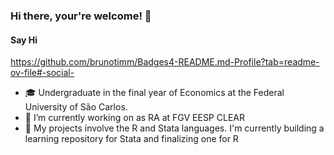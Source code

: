 ### Hi there, your're welcome! 👋

#### Say Hi
https://github.com/brunotimm/Badges4-README.md-Profile?tab=readme-ov-file#-social-

- :mortar_board:  Undergraduate in the final year of Economics at the Federal University of São Carlos. 
- :office: I’m currently working on as RA at FGV EESP CLEAR
- 🔭 My projects involve the R and Stata languages. I'm currently building a learning repository for Stata and finalizing one for R
